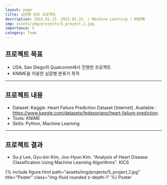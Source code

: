 ```yaml
---
layout: page
title: 심장병 분류 프로젝트
description: 2023.01.13.-2023.02.22. / Machine Learning / KNIME
img: assets/img/projects/5_project_1.jpg
importance: 3
category: Team
---
```


## 프로젝트 목표
- USA, San Diego의 Qualcomm에서 진행한 프로젝트
- KNIME을 이용한 심장병 분류가 목적

---

## 프로젝트 내용
- Dataset: Kaggle. Heart Failure Prediction Dataset [Internet]. Available : https://www.kaggle.com/datasets/fedesoriano/heart-failure-prediction.
- Tools: KNIME
- Skills: Python, Machine Learning

---

## 프로젝트 결과
- Su-ji Lee, Gyu-bin Kim, Joo-Hyun Kim. "Analysis of Heart Disease Classification Using Machine Learning Algorithms". KICS

{% include figure.html path="assets/img/projects/5_project_1.jpg" title="Poster" class="img-fluid rounded z-depth-1" %} Poster
